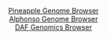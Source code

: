 <div id="Pineapple_Genome_Browser" align="center">
  <a href="https://igv.org/app/?sessionURL=blob:zZJfa9swFMW_i6BlA8eW7MSJDWWkaZI2KSmLcdK0FCPbsiMqS56kOP_Id59WNvbSQfOwMdCDdLnSPefodwQNkYoKDkLg2qhjIwQsoNZiG.GqZmSGK6JAWGCmiAUkKYgkPCMgPIICK43j.b25uda6VqHjUF23KsxLYSvPxhU.CI63ys5E5QwEYzgVEmshlXMtcSMcWjatLUlxXdtmtmd3nBxr7GBWrwVXwqkJL5OteS_5VUpKwkVFkmrDNH0TkBg9RmNuF_hLfxn1s4woNSX7u_yqP73rL7xh_DT2B0_xw.0y9peXES051htJrnB76Ed9b8FSsZpG1WLYa6LVIH1d5sML7.ZyuKupJOoKdVGvDdsB8k0wlOdk9z95Noue6Xs1oc3oYToZ5fHe240P0_oGDkj9tPO37_rugpMFmMg2hgOQrWU3RNDyoG91XL_1Y4t6FoSBSUcKCsLnFwtoibNX0_58BHpfG1qAIt82b.BYQMicSBC2Agi7KAjcTrvbhkGATtYRbCT7e9GO4nnQhW7fdf2koEwblPNE8VrZmHO7yQq7PJyZ5UDNZmpys3jcuMP1fHLhjuCq_RiN9VRO4j.kaQEz_O0DjdWPaPon3H1EiK3Tc2H7mj1euNd0xvAtWscdsjzM.fw.Gs_93f37uPWM3fPCKYSssDb9pmKOP4lrsKSYa1NoqKIpZVTvlyZHsQUhcj0DLsgEE4ZEIMv0E7SghTrw829AvdPL6Ts-">Pineapple Genome Browser</a>
</div>
<div id="Alphonso_Genome_Browser" align="center">
  <a href="https://igv.org/app/?sessionURL=blob:zZJta9swFIX_i6BlA8eW32NDGWmXrCFpStN67gvF3Diyo9aWHElxkob892plY19WaD5sDCSQLpLuOUfPDrVESMoZipFj2r5p28hAcsHX11A3FZlATSSKC6gkMZAgBRGE5QTFO1SAVJBMx_rmQqlGxpZFVdOpgZXclK4JNbxwBmtp5ry2znhVwYwLUFxI61RAyy1atp01mUHTmLq3a_rWHBRYUDULziS3GsLKbK3fy36VspIwXpOsXlWKvgnItB6tcW4W8KWXXvfynEg5Itvh_KQ3Gva.u_3k_ltwdp9cnqdJkB5f05KBWglyshosabouJkfOaapn3uX1VXJxN_CvbqgvL47cr8f9TUMFkSd2aHc97EVdT4dD2Zxs_iffetADvSc3TR_88eaJFP72iYcR5Zeno2UxnfTf8b03UMXzlWYB5QsRxjY2XBwYvhN0fiztroFxpNMRnKL44dFASkD.rI8_7JDaNpoYJMly9QaPgbiYE4HiToRxaEeR43uhh6PI3hs7tBLV34t2kEyjEDs9xwmyglZK4zzPJGukCYyZbV6Y5cuBWd4Pw2WQDI.cwW0PWi.6HYlozBf99DzlybsU6eZvH6itfkTTP.HuI0JMNTsUNoechYNN6bPi6m7jBe5sMx3Dk84LPy_yPwbka7uHhVNwUYPS53VFb38S14KgwJQutFTSGa2o2qY6R75Gse24GlyU84prEpEoZ5.wgQ3bx59_A.ruH_ev">Alphonso Genome Browser</a>
</div>


<div id="DAF_Genomics_Browser" align="center">
  <a href="https://igv.org/app/?sessionURL=blob:tZFra9swFIb_iyD95KvsJLUhDC9p1tKsg2ZOeqGEE_v4wmTJkeSlWch_n_A6BhtlDDqQhMS5vK_OcyRfUapacBIT6vhDx_eJRVQl9ktoWoY30KAicQFMoUUkFiiRZ0jiIylAaUhvF6ay0rpVsevmUNglctHUmXJU4EBrK9HpCk2qTR1o4JvgsFdOJhqTrMEF1laCK.FClqFStue2yMvNHszxM7bpW.Km6Ziue9WNMWGM5U4Bxm3Nc3z.i5H_oGxW_S5ZL5O._hoPV_kkub5KVsFF.vBhNH1IP12u09H6bFmXHHQncQJ7zvNdOKDv1YDOp4vZ5_lugR8hubspuUoGwezs4rmtJaqJP_bPQy.MIkpOFmEi6wwGklXSj_3QGtNzi4ah_XINhiMzBylqEj8.WURLyL6Y9Mcj0YfWwCIKd13PzSJC5ihJbEeeN_ZN.2E4Dr0o8k_WkXSSvTHNeXobjT2aUDpyttAY_aJm_QiN0J_Bt0L5W2ez_xXVFijzSkNq7l1Ot2wIs_sZrLrV4Y5V96.AssirHyuEbECb0I_nCxZgRq9Brn9xCU5Pp.8-">DAF Genomics Browser</a>
</div>
